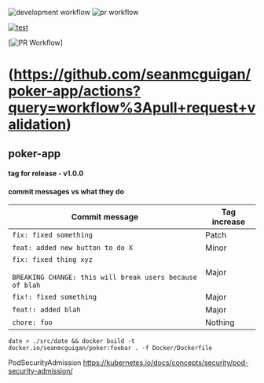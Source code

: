 ![development workflow](https://github.com/seanmcguigan/poker-app/actions/workflows/development-cd.yaml/badge.svg)
![pr workflow](https://github.com/seanmcguigan/poker-app/actions/workflows/pr.yaml/badge.svg)

[![test](https://github.com/Nklya/test-actions/workflows/test/badge.svg)](https://github.com/Nklya/test-actions/actions?query=workflow%3Atest)

[![PR Workflow](https://github.com/seanmcguigan/poker-app/workflows/pull%20request%20validation/badge.svg)]

# (https://github.com/seanmcguigan/poker-app/actions?query=workflow%3Apull+request+validation)

## poker-app

#### tag for release - v1.0.0

#### commit messages vs what they do

| Commit message                                                                         | Tag increase |
| -------------------------------------------------------------------------------------- | ------------ |
| `fix: fixed something`                                                                 | Patch        |
| `feat: added new button to do X`                                                       | Minor        |
| `fix: fixed thing xyz`<br><br>`BREAKING CHANGE: this will break users because of blah` | Major        |
| `fix!: fixed something`                                                                | Major        |
| `feat!: added blah`                                                                    | Major        |
| `chore: foo`                                                                           | Nothing      |

```date > ./src/date && docker build -t docker.io/seanmcguigan/poker:foobar . -f Docker/Dockerfile```

PodSecurityAdmission
https://kubernetes.io/docs/concepts/security/pod-security-admission/

